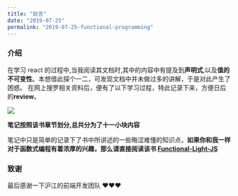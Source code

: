```yaml
---
title: "前言"
date: "2019-07-25"
permalink: "2019-07-25-functional-programming"
---
```


### 介绍

在学习 react 的过程中,当我阅读其文档时,其中的内容中有提及到**声明式**,以及**值的不可变性**。本想借此探个一二，可发现文档中并未做过多的讲解，于是对此产生了困惑。
在网上搜罗相关资料后，便有了以下学习过程，特此记录下来，方便日后的**review**。

![](https://raw.githubusercontent.com/fubaimaomei/Functional-Light-JS/zh-cn/fig17.png)

**笔记按照该书章节划分,总共分为了十一小块内容**

笔记中只是简单的记录下了书中所讲述的一些晦涩难懂的知识点，**如果你和我一样对于函数式编程有着浓厚的兴趣，那么请直接阅读该书 [Functional-Light-JS](https://github.com/fubaimaomei/Functional-Light-JS)**

### 致谢

最后感谢一下沪江的前端开发团队 ❤️❤️❤️
